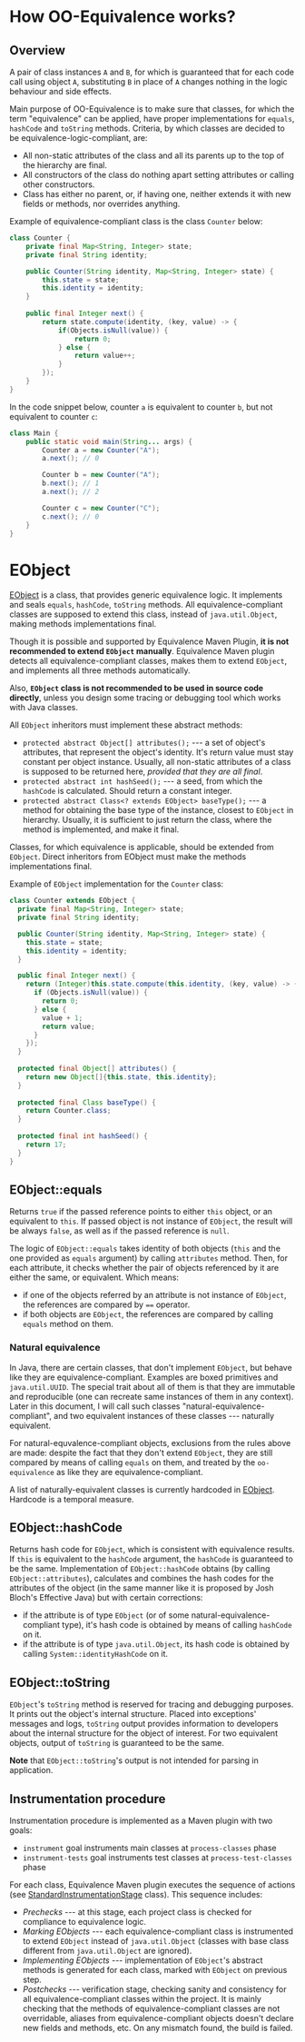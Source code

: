 # How OO-Equivalence works?

## Overview

A pair of class instances `A` and `B`, for which is guaranteed that for each code call using object `A`, substituting `B` in place
of `A` changes nothing in the logic behaviour and side effects.

Main purpose of OO-Equivalence is to make sure that classes, for which the term "equivalence" can be applied, have 
proper implementations for `equals`, `hashCode` and `toString` methods. Criteria, by which classes are decided to be
equivalence-logic-compliant, are:

- All non-static attributes of the class and all its parents up to the top of the hierarchy are final.
- All constructors of the class do nothing apart setting attributes or calling other constructors.
- Class has either no parent, or, if having one, neither extends it with new fields or methods, nor overrides anything.

Example of equivalence-compliant class is the class `Counter` below:

```java
class Counter {
    private final Map<String, Integer> state;
    private final String identity;

    public Counter(String identity, Map<String, Integer> state) {
        this.state = state;
        this.identity = identity;
    }
    
    public final Integer next() {
        return state.compute(identity, (key, value) -> {
            if(Objects.isNull(value)) {
                return 0;
            } else {
                return value++;
            }
        });
    }
}
```

In the code snippet below, counter `a` is equivalent to counter `b`, but not equivalent to counter `c`:

```java
class Main {
    public static void main(String... args) {
        Counter a = new Counter("A");
        a.next(); // 0

        Counter b = new Counter("A");
        b.next(); // 1
        a.next(); // 2

        Counter c = new Counter("C");
        c.next(); // 0
    }
}
```

# EObject

[EObject](equivalence-base/src/main/java/com/pragmaticobjects/oo/equivalence/base/EObject.java) is a class, that provides generic equivalence logic. It implements and seals `equals`, `hashCode`, `toString` methods.
All equivalence-compliant classes are supposed to extend this class, instead of `java.util.Object`, making methods
implementations final.

Though it is possible and supported by Equivalence Maven Plugin, **it is not recommended to extend `EObject` manually**.
Equivalence Maven plugin detects all equivalence-compliant classes, makes them to extend `EObject`,
and implements all three methods automatically.

Also, **`EObject` class is not recommended to be used in source code directly**, unless you design some tracing or debugging tool which works with Java classes.

All `EObject` inheritors must implement these abstract methods:

- `protected abstract Object[] attributes();` --- a set of object's attributes, that represent the object's identity.
It's return value must stay constant per object instance. Usually, all non-static attributes of a class is supposed to be returned here, *provided that they are all final*.
- `protected abstract int hashSeed();` --- a seed, from which the `hashCode` is calculated.
Should return a constant integer.
- `protected abstract Class<? extends EObject> baseType();` --- a method for 
obtaining the base type of the instance, closest to `EObject` in hierarchy.
Usually, it is sufficient to just return the class, where the method is implemented, and make it final.

Classes, for which equivalence is applicable, should be extended from `EObject`. Direct inheritors from EObject must make the methods implementations final.

Example of `EObject` implementation for the `Counter` class:

```java
class Counter extends EObject {
  private final Map<String, Integer> state;
  private final String identity;

  public Counter(String identity, Map<String, Integer> state) {
    this.state = state;
    this.identity = identity;
  }

  public final Integer next() {
    return (Integer)this.state.compute(this.identity, (key, value) -> {
      if (Objects.isNull(value)) {
        return 0;
      } else {
        value + 1;
        return value;
      }
    });
  }
  
  protected final Object[] attributes() {
    return new Object[]{this.state, this.identity};
  }
  
  protected final Class baseType() {
    return Counter.class;
  }
  
  protected final int hashSeed() {
    return 17;
  }
}
```

## EObject::equals

Returns `true` if the passed reference points to either `this` object, or an equivalent to `this`. If passed object is not instance of `EObject`,
the result will be always `false`, as well as if the passed reference is `null`.

The logic of `EObject::equals` takes identity of both objects (`this` and the one provided as `equals` argument) by calling `attributes` method. Then,
for each attribute, it checks whether the pair of objects referenced by it are either the same, or equivalent. Which means:

- if one of the objects referred by an attribute is not instance of `EObject`, the references are compared by `==` operator.
- if both objects are `EObject`, the references are compared by calling `equals` method on them.

### Natural equivalence

In Java, there are certain classes, that don't implement `EObject`, but behave like they are equivalence-compliant.
Examples are boxed primitives and `java.util.UUID`. The special trait about all of them is that they are immutable and reproducible (one can recreate same instances of them in any context).
Later in this document, I will call such classes "natural-equivalence-compliant", and two equivalent instances of these classes --- naturally equivalent.

For natural-equvalence-compliant objects, exclusions from the rules above are made: despite the fact that they don't extend `EObject`, they 
are still compared by means of calling `equals` on them, and treated by the `oo-equivalence` as like they
are equivalence-compliant.

A list of naturally-equivalent classes is currently hardcoded in [EObject](equivalence-base/src/main/java/com/pragmaticobjects/oo/equivalence/base/EObject.java).
Hardcode is a temporal measure.

## EObject::hashCode

Returns hash code for `EObject`, which is consistent with equivalence results. If `this` is equivalent to the `hashCode` argument, the `hashCode` is guaranteed to be the same.
Implementation of `EObject::hashCode` obtains (by calling `EObject::attributes`), calculates and combines the hash codes for the attributes of the object
(in the same manner like it is proposed by Josh Bloch's Effective Java) but with certain corrections:

- if the attribute is of type `EObject` (or of some natural-equivalence-compliant type), it's hash code is obtained by means of calling `hashCode` on it.
- if the attribute is of type `java.util.Object`, its hash code is obtained by calling `System::identityHashCode` on it.

## EObject::toString

`EObject`'s `toString` method is reserved for tracing and debugging purposes. It prints out the object's internal structure. Placed into exceptions' messages and logs,
`toString` output provides information to developers about the internal structure for the object of interest.
For two equivalent objects, output of `toString` is guaranteed to be the same.

**Note** that `EObject::toString`'s output is not intended for parsing in application.

## Instrumentation procedure

Instrumentation procedure is implemented as a Maven plugin with two goals:

- `instrument` goal instruments main classes at `process-classes` phase
- `instrument-tests` goal instruments test classes at `process-test-classes` phase

For each class, Equivalence Maven plugin executes the sequence of actions
(see [StandardInstrumentationStage](equivalence-codegen/src/main/java/com/pragmaticobjects/oo/equivalence/codegen/stage/StandardInstrumentationStage.java) class). This sequence includes:

- *Prechecks* --- at this stage, each project class is checked for compliance to equivalence logic.
- *Marking EObjects* --- each equivalence-compliant class is instrumented to extend `EObject` instead of `java.util.Object` (classes with base class different from `java.util.Object` are ignored).
- *Implementing EObjects* --- implementation of `EObject`'s abstract methods is generated for each class, marked with `EObject` on previous step.
- *Postchecks* --- verification stage, checking sanity and consistency for all equivalence-compliant classes within the project. It is mainly checking that the methods of equivalence-compliant classes
  are not overridable, aliases from equivalence-compliant objects doesn't declare new fields and methods, etc.
  On any mismatch found, the build is failed.
